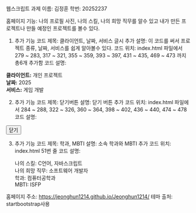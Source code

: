 웹스크립트 과제
이름: 김정훈
학번: 20252237

홈페이지 기능: 나의 프로필 사진, 나의 스킬, 나의 희망 직무를 알수 있고 내가 만든 프로젝트나 만들 예정인 프로젝트를 볼수 있다.

1. 추가 기능
코드 제목: 클라이언트, 날짜, 서비스 글시 추가
설명: 이 코드를 써서 프로젝트 종류, 날짜, 서비스를 쉽게 알아볼수 있다.
코드 위치: index.html 파일에서 279 ~ 283, 317 ~ 321, 355 ~ 359, 393 ~ 397, 431 ~ 435, 469 ~ 473 까지 총6개 추가함 
코드 설명: 
<p>
  <strong>클라이언트:</strong> 개인 프로젝트<br>
  <strong>날짜:</strong> 2025</span><br>
  <strong>서비스:</strong> 게임 개발</span>
</p>

2. 추가 기능
코드 제목: 닫기버튼
설명: 닫기 버튼 추가
코드 위치: index.html 파일에서 284 ~ 288, 322 ~ 326, 360 ~ 364, 398 ~ 402, 436 ~ 440, 474 ~ 478
코드 설명:
<div class="text-center mt-4">
  <button class="btn btn-outline-dark" data-bs-dismiss="modal">
  <i class="fas fa-times fa-fw"></i> 닫기
  </button>
</div>

3. 추가 기능
코드 제목: 학과, MBTI
설명: 소속 학과와 MBTI 추가
코드 위치: index.html 51번 줄
코드 설명: <p class="masthead-subheading font-weight-light mb-0">나의 스킬: C언어, 자바스크립트 <br> 나의 희망 직무: 소프트웨어 개발자 <br> 학과: 컴퓨터공학과 <br> MBTI: ISFP</p> 

홈페이지 주소: https://jeonghun1214.github.io/Jeonghun1214/
테마 출처: startbootstrap사용
